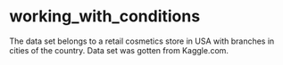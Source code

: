 # working_with_conditions
The data set belongs to a retail cosmetics store in USA with branches in cities of the country. Data set was gotten from Kaggle.com.
